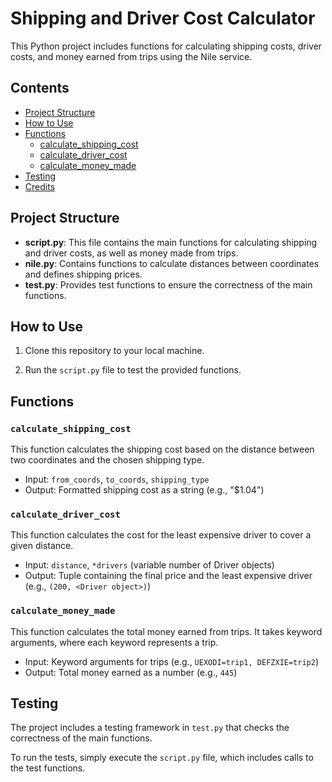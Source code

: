# Shipping and Driver Cost Calculator

This Python project includes functions for calculating shipping costs, driver costs, and money earned from trips using the Nile service.

## Contents
- [Project Structure](#project-structure)
- [How to Use](#how-to-use)
- [Functions](#functions)
  - [calculate_shipping_cost](#calculate_shipping_cost)
  - [calculate_driver_cost](#calculate_driver_cost)
  - [calculate_money_made](#calculate_money_made)
- [Testing](#testing)
- [Credits](#credits)

## Project Structure

- **script.py**: This file contains the main functions for calculating shipping and driver costs, as well as money made from trips.
- **nile.py**: Contains functions to calculate distances between coordinates and defines shipping prices.
- **test.py**: Provides test functions to ensure the correctness of the main functions.

## How to Use

1. Clone this repository to your local machine.

2. Run the `script.py` file to test the provided functions.

## Functions

### `calculate_shipping_cost`

This function calculates the shipping cost based on the distance between two coordinates and the chosen shipping type.

- Input: `from_coords`, `to_coords`, `shipping_type`
- Output: Formatted shipping cost as a string (e.g., "$1.04")

### `calculate_driver_cost`

This function calculates the cost for the least expensive driver to cover a given distance.

- Input: `distance`, `*drivers` (variable number of Driver objects)
- Output: Tuple containing the final price and the least expensive driver (e.g., `(200, <Driver object>)`)

### `calculate_money_made`

This function calculates the total money earned from trips. It takes keyword arguments, where each keyword represents a trip.

- Input: Keyword arguments for trips (e.g., `UEXODI=trip1, DEFZXIE=trip2`)
- Output: Total money earned as a number (e.g., `445`)

## Testing

The project includes a testing framework in `test.py` that checks the correctness of the main functions.

To run the tests, simply execute the `script.py` file, which includes calls to the test functions.
